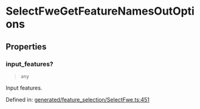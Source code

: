 # SelectFweGetFeatureNamesOutOptions

## Properties

### input\_features?

> `any`

Input features.

Defined in:  [generated/feature\_selection/SelectFwe.ts:451](https://github.com/transitive-bullshit/scikit-learn-ts/blob/92ab806/packages/sklearn/src/generated/feature_selection/SelectFwe.ts#L451)
